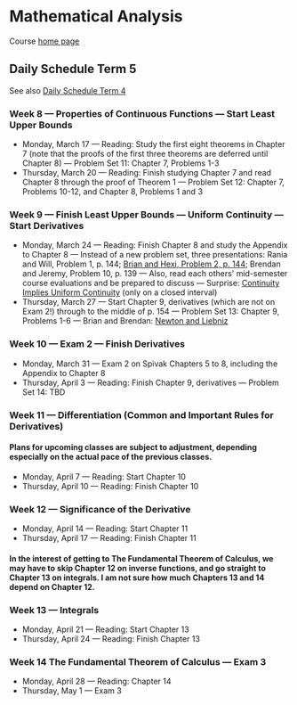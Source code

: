 # Mathematical Analysis

Course [home page](./)

## Daily Schedule Term 5

See also [Daily Schedule Term 4](./daily_schedule_term_4.html)

### Week 8 &mdash; Properties of Continuous Functions &mdash; Start Least Upper Bounds

* Monday, March 17 &mdash; Reading: Study the first eight theorems in Chapter 7 (note that the proofs of the first three theorems are deferred until Chapter 8) &mdash; Problem Set 11: Chapter 7, Problems 1-3
* Thursday, March 20 &mdash; Reading: Finish studying Chapter 7 and read Chapter 8 through the proof of Theorem 1 &mdash; Problem Set 12: Chapter 7, Problems 10-12, and Chapter 8, Problems 1 and 3

### Week 9 &mdash; Finish Least Upper Bounds &mdash; Uniform Continuity &mdash; Start Derivatives

* Monday, March 24 &mdash; Reading: Finish Chapter 8 and study the Appendix to Chapter 8 &mdash; Instead of a new problem set, three presentations: Rania and Will, Problem 1, p. 144; [Brian and Hexi, Problem 2, p. 144](./illustrations/UniformContinuity.nb.pdf); Brendan and Jeremy, Problem 10, p. 139 &mdash; Also, read each others' mid-semester course evaluations and be prepared to discuss &mdash; Surprise: [Continuity Implies Uniform Continuity](./illustrations/ContinuityImpliesUniformContinuity.nb.pdf) (only on a closed interval)
* Thursday, March 27 &mdash; Start Chapter 9, derivatives (which are not on Exam 2!) through to the middle of p. 154 &mdash; Problem Set 13: Chapter 9, Problems 1-6 &mdash; Brian and Brendan: [Newton and Liebniz](./illustrations/NewtonAndLeibniz.nb.pdf)

### Week 10 &mdash; Exam 2 &mdash; Finish Derivatives

* Monday, March 31 &mdash; Exam 2 on Spivak Chapters 5 to 8, including the Appendix to Chapter 8
* Thursday, April 3 &mdash; Reading: Finish Chapter 9, derivatives &mdash; Problem Set 14: TBD

### Week 11 &mdash; Differentiation (Common and Important Rules for Derivatives)

#### Plans for upcoming classes are subject to adjustment, depending especially on the actual pace of the previous classes.

* Monday, April 7 &mdash; Reading: Start Chapter 10
* Thursday, April 10 &mdash; Reading: Finish Chapter 10

### Week 12 &mdash; Significance of the Derivative

* Monday, April 14 &mdash; Reading: Start Chapter 11
* Thursday, April 17 &mdash; Reading: Finish Chapter 11

#### In the interest of getting to The Fundamental Theorem of Calculus, we may have to skip Chapter 12 on inverse functions, and go straight to Chapter 13 on integrals. I am not sure how much Chapters 13 and 14 depend on Chapter 12.

### Week 13 &mdash; Integrals

* Monday, April 21 &mdash; Reading: Start Chapter 13
* Thursday, April 24 &mdash; Reading: Finish Chapter 13

### Week 14 The Fundamental Theorem of Calculus &mdash; Exam 3

* Monday, April 28 &mdash; Reading: Chapter 14
* Thursday, May 1 &mdash; Exam 3
